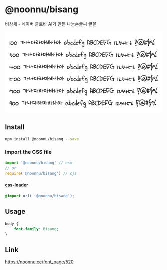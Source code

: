 # @noonnu/bisang

비상체 - 네이버 클로바 AI가 만든 나눔손글씨 글꼴

![example](./example.png)

## Install

```bash
npm install @noonnu/bisang --save
```

### Import the CSS file

```js
import '@noonnu/bisang' // esm
// or
require('@noonnu/bisang') // cjs
```

#### [css-loader](https://github.com/webpack-contrib/css-loader)

```css
@import url('~@noonnu/bisang');
```

## Usage

```css
body {
    font-family: Bisang;
}
```

## Link

https://noonnu.cc/font_page/520
